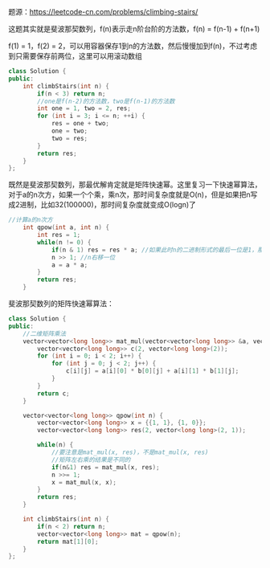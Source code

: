 题源：https://leetcode-cn.com/problems/climbing-stairs/

这题其实就是斐波那契数列，f(n)表示走n阶台阶的方法数，f(n) = f(n-1) + f(n+1)

f(1) = 1，f(2) = 2，可以用容器保存1到n的方法数，然后慢慢加到f(n)，不过考虑到只需要保存前两位，这里可以用滚动数组

```c++
class Solution {
public:
    int climbStairs(int n) {
        if(n < 3) return n;
        //one是f(n-2)的方法数，two是f(n-1)的方法数
        int one = 1, two = 2, res;
        for (int i = 3; i <= n; ++i) {
            res = one + two;
            one = two;
            two = res;
        }
        return res;
    }
};

```
既然是斐波那契数列，那最优解肯定就是矩阵快速幂。这里复习一下快速幂算法，对于a的n次方，如果一个个乘，乘n次，那时间复杂度就是O(n)，但是如果把n写成2进制，比如32(100000)，那时间复杂度就变成O(logn)了

```c++
//计算a的n次方
    int qpow(int a, int n) {
        int res = 1;
        while(n != 0) {
            if(n & 1) res = res * a; //如果此时n的二进制形式的最后一位是1，那就乘上当前的a
            n >> 1; //n右移一位
            a = a * a; 
        }
        return res;
    }
```
斐波那契数列的矩阵快速幂算法：

```c++
class Solution {
public:
    //二维矩阵乘法
    vector<vector<long long>> mat_mul(vector<vector<long long>> &a, vector<vector<long long>> &b) {
        vector<vector<long long>> c(2, vector<long long>(2));
        for (int i = 0; i < 2; i++) {
            for (int j = 0; j < 2; j++) {
                c[i][j] = a[i][0] * b[0][j] + a[i][1] * b[1][j];
            }
        }
        return c;
    }

    vector<vector<long long>> qpow(int n) {
        vector<vector<long long>> x = {{1, 1}, {1, 0}};
        vector<vector<long long>> res(2, vector<long long>(2, 1));

        while(n) {
            //要注意是mat_mul(x, res)，不是mat_mul(x, res)
            //矩阵左右乘的结果是不同的
            if(n&1) res = mat_mul(x, res); 
            n >>= 1;
            x = mat_mul(x, x);
        }
        return res;
    }

    int climbStairs(int n) {
        if(n < 2) return n;
        vector<vector<long long>> mat = qpow(n);
        return mat[1][0];
    }
};
```